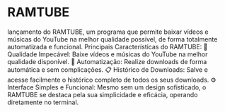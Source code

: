 # RAMTUBE
 lançamento do RAMTUBE, um programa que permite baixar vídeos e músicas do YouTube na melhor qualidade possível, de forma totalmente automatizada e funcional.  Principais Características do RAMTUBE:  🎥 Qualidade Impecável: Baixe vídeos e músicas do YouTube na melhor qualidade disponível.  🤖 Automatização: Realize downloads de forma automática e sem complicações.  📋 Histórico de Downloads: Salve e acesse facilmente o histórico completo de todos os seus downloads.  ⚙️ Interface Simples e Funcional: Mesmo sem um design sofisticado, o RAMTUBE se destaca pela sua simplicidade e eficácia, operando diretamente no terminal.
